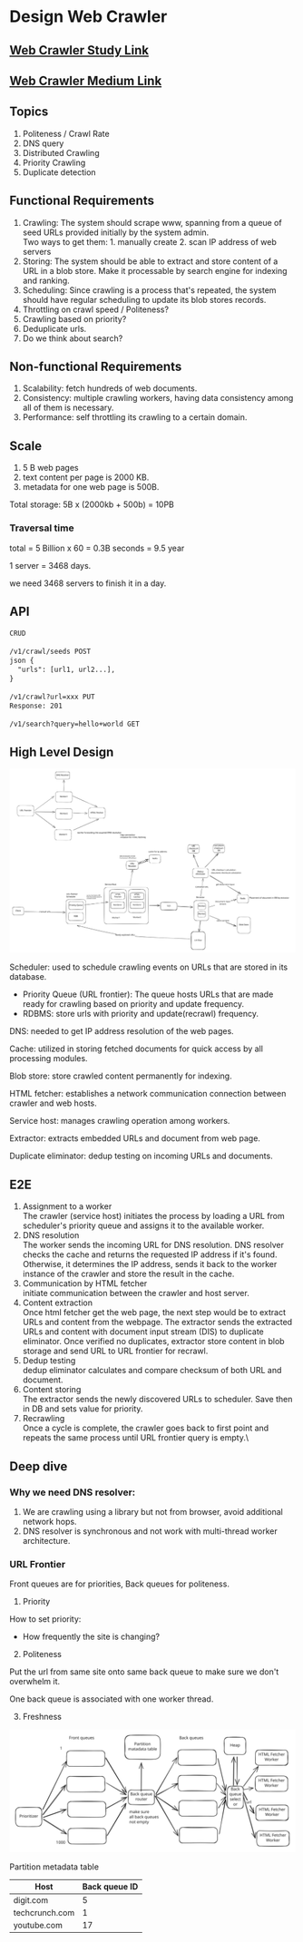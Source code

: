 # Design Web Crawler

## [Web Crawler Study Link](https://github.com/donnemartin/system-design-primer/blob/master/solutions/system\_design/web\_crawler/README.md)

## [Web Crawler Medium Link](https://jc1175.medium.com/how-i-would-design-a-web-crawler-9013251fa9f3)

## Topics

1. Politeness / Crawl Rate
2. DNS query
3. Distributed Crawling
4. Priority Crawling
5. Duplicate detection

## Functional Requirements

1. Crawling: The system should scrape www, spanning from a queue of seed URLs provided initially by the system admin.\
   Two ways to get them: 1. manually create 2. scan IP address of web servers
2. Storing: The system should be able to extract and store content of a URL in a blob store. Make it processable by search engine for indexing and ranking.
3. Scheduling: Since crawling is a process that's repeated, the system should have regular scheduling to update its blob stores records.
4. Throttling on crawl speed / Politeness?
5. Crawling based on priority?
6. Deduplicate urls.
7. Do we think about search?

## Non-functional Requirements

1. Scalability: fetch hundreds of web documents.
2. Consistency: multiple crawling workers, having data consistency among all of them is necessary.
3. Performance: self throttling its crawling to a certain domain.

## Scale

1. 5 B web pages
2. text content per page is 2000 KB.
3. metadata for one web page is 500B.

Total storage: 5B x (2000kb + 500b) = 10PB

### Traversal time

total = 5 Billion x 60 = 0.3B seconds = 9.5 year

1 server = 3468 days.

we need 3468 servers to finish it in a day.

## API

```
CRUD

/v1/crawl/seeds POST
json {
  "urls": [url1, url2...],
}

/v1/crawl?url=xxx PUT
Response: 201

/v1/search?query=hello+world GET
```

## High Level Design

<img src="../../.gitbook/assets/file.excalidraw (14).svg" alt="" class="gitbook-drawing">

Scheduler: used to schedule crawling events on URLs that are stored in its database.

* Priority Queue (URL frontier): The queue hosts URLs that are made ready for crawling based on priority and update frequency.
* RDBMS: store urls with priority and update(recrawl) frequency.&#x20;

DNS: needed to get IP address resolution of the web pages.

Cache: utilized in storing fetched documents for quick access by all processing modules.

Blob store: store crawled content permanently for indexing.

HTML fetcher: establishes a network communication connection between crawler and web hosts.

Service host: manages crawling operation among workers.

Extractor: extracts embedded URLs and document from web page.

Duplicate eliminator: dedup testing on incoming URLs and documents.

## E2E

1. Assignment to a worker\
   The crawler (service host) initiates the process by loading a URL from scheduler's priority queue and assigns it to the available worker.
2. DNS resolution\
   The worker sends the incoming URL for DNS resolution. DNS resolver checks the cache and returns the requested IP address if it's found. Otherwise, it determines the IP address, sends it back to the worker instance of the crawler and store the result in the cache.
3. Communication by HTML fetcher\
   initiate communication between the crawler and host server.
4. Content extraction\
   Once html fetcher get the web page, the next step would be to extract URLs and content from the webpage. The extractor sends the extracted URLs and content with document input stream (DIS) to duplicate eliminator. Once verified no duplicates, extractor store content in blob storage and send URL to URL frontier for recrawl.
5. Dedup testing\
   dedup eliminator calculates and compare checksum of both URL and document.
6. Content storing\
   The extractor sends the newly discovered URLs to scheduler. Save then in DB and sets value for priority.
7. Recrawling\
   Once a cycle is complete, the crawler goes back to first point and repeats the same process until URL frontier query is empty.\


## Deep dive

### Why we need DNS resolver:

1. We are crawling using a library but not from browser, avoid additional network hops.
2. DNS resolver is synchronous and not work with multi-thread worker architecture.

### URL Frontier

Front queues are for priorities, Back queues for politeness.

1. Priority

How to set priority:

* How frequently the site is changing?

2. Politeness

Put the url from same site onto same back queue to make sure we don't overwhelm it.

One back queue is associated with one worker thread.

3. Freshness



<img src="../../.gitbook/assets/file.excalidraw (30).svg" alt="" class="gitbook-drawing">

Partition metadata table

| Host           | Back queue ID |
| -------------- | ------------- |
| digit.com      | 5             |
| techcrunch.com | 1             |
| youtube.com    | 17            |

